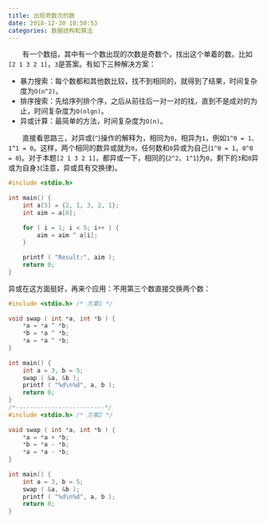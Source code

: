```yaml
---
title: 出现奇数次的数
date: 2018-12-30 10:50:53
categories: 数据结构和算法
---
```

&emsp;&emsp;有一个数组，其中有一个数出现的次数是奇数个，找出这个单着的数。比如`[2 1 3 2 1]`，`3`是答案。有如下三种解决方案：

- 暴力搜索：每个数都和其他数比较，找不到相同的，就得到了结果，时间复杂度为`O(n^2)`。
- 排序搜索：先给序列排个序，之后从前往后一对一对的找，直到不是成对的为止，时间复杂度为`O(nlgn)`。
- 异或计算：最简单的方法，时间复杂度为`O(n)`。

&emsp;&emsp;直接看思路三，对异或(`^`)操作的解释为，相同为`0`，相异为`1`，例如`1^0 = 1，1^1 = 0`。这样，两个相同的数异或就为`0`，任何数和`0`异或为自己(`1^0 = 1`，`0^0 = 0`)。对于本题`[2 1 3 2 1]`，都异或一下，相同的(`2^2`、`1^1`)为`0`，剩下的`3`和`0`异或为自身`3`(注意，异或具有交换律)。

``` c
#include <stdio.h>
​
int main() {
    int a[5] = {2, 1, 3, 2, 1};
    int aim = a[0];
​
    for ( i = 1; i < 5; i++ ) {
        aim = aim ^ a[i];
    }
​
    printf ( "Result:", aim );
    return 0;
}
```

异或在这方面挺好，再来个应用：不用第三个数直接交换两个数：

``` c
#include <stdio.h> /* 方案1 */
​
void swap ( int *a, int *b ) {
    *a = *a ^ *b;
    *b = *a ^ *b;
    *a = *a ^ *b;
}
​
int main() {
    int a = 3, b = 5;
    swap ( &a, &b );
    printf ( "%d\n%d", a, b );
    return 0;
}
/*-------------------------*/
#include <stdio.h> /* 方案2 */
​
void swap ( int *a, int *b ) {
    *a = *a + *b;
    *b = *a - *b;
    *a = *a - *b;
}
​
int main() {
    int a = 3, b = 5;
    swap ( &a, &b );
    printf ( "%d\n%d", a, b );
    return 0;
}
```